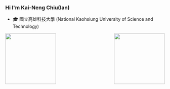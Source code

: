 ### Hi I'm Kai-Neng Chiu(Ian)
- 🎓 國立高雄科技大學 (National Kaohsiung University of Science and Technology)
<img height="160" align="right" src="https://github-readme-stats.vercel.app/api?username=KNChiu&show_icons=True&count_private=True" />
<img height="160" align="center" src="https://github-profile-trophy.vercel.app/?username=KNChiu&column=7&margin-w=5" />


<!--
**KNChiu/KNChiu** is a ✨ _special_ ✨ repository because its `README.md` (this file) appears on your GitHub profile.

Here are some ideas to get you started:

- 🔭 I’m currently working on ...
- 🌱 I’m currently learning ...
- 👯 I’m looking to collaborate on ...
- 🤔 I’m looking for help with ...
- 💬 Ask me about ...
- 📫 How to reach me: ...
- 😄 Pronouns: ...
- ⚡ Fun fact: ...
-->
<!--
**BlackyYen/BlackyYen** is a ✨ _special_ ✨ repository because its `README.md` (this file) appears on your GitHub profile.

Here are some ideas to get you started:

- 🔭 I’m currently working on ...
- 🌱 I’m currently learning ...
- 👯 I’m looking to collaborate on ...
- 🤔 I’m looking for help with ...
- 💬 Ask me about ...
- 📫 How to reach me: ...
- 😄 Pronouns: ...
- ⚡ Fun fact: ...
-->



